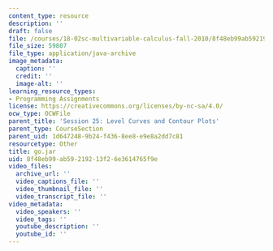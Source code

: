 ```yaml
---
content_type: resource
description: ''
draft: false
file: /courses/18-02sc-multivariable-calculus-fall-2010/8f48eb99ab59219213f26e3614765f9e_go.jar
file_size: 59807
file_type: application/java-archive
image_metadata:
  caption: ''
  credit: ''
  image-alt: ''
learning_resource_types:
- Programming Assignments
license: https://creativecommons.org/licenses/by-nc-sa/4.0/
ocw_type: OCWFile
parent_title: 'Session 25: Level Curves and Contour Plots'
parent_type: CourseSection
parent_uid: 1d647248-9b24-f436-8ee8-e9e8a2dd7c81
resourcetype: Other
title: go.jar
uid: 8f48eb99-ab59-2192-13f2-6e3614765f9e
video_files:
  archive_url: ''
  video_captions_file: ''
  video_thumbnail_file: ''
  video_transcript_file: ''
video_metadata:
  video_speakers: ''
  video_tags: ''
  youtube_description: ''
  youtube_id: ''
---
```

